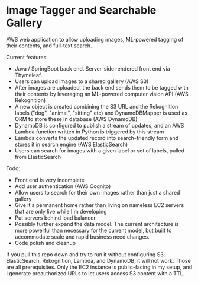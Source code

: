 # Image Tagger and Searchable Gallery
AWS web application to allow uploading images, ML-powered tagging of their contents, and full-text search.

Current features:
* Java / SpringBoot back end. Server-side rendered front end via Thymeleaf.
* Users can upload images to a shared gallery (AWS S3)
* After images are uploaded, the back end sends them to be tagged with their contents by leveraging an ML-powered computer vision API (AWS Rekognition)
* A new object is created combining the S3 URL and the Rekognition labels ("dog", "animal", "sitting" etc) and DynamoDBMapper is used as ORM to store these in database (AWS DynamoDB)
* DynamoDB is configured to publish a stream of updates, and an AWS Lambda function written in Python is triggered by this stream
* Lambda converts the updated record into search-friendly form and stores it in search engine (AWS ElasticSearch)
* Users can search for images with a given label or set of labels, pulled from ElasticSearch

Todo:
* Front end is very incomplete
* Add user authentication (AWS Cognito)
* Allow users to search for their own images rather than just a shared gallery
* Give it a permanent home rather than living on nameless EC2 servers that are only live while I'm developing
* Put servers behind load balancer
* Possibly further expand the data model. The current architecture is more powerful than necessary for the current model, but built to accommodate scale and rapid business need changes.
* Code polish and cleanup

If you pull this repo down and try to run it without configuring S3, ElasticSearch, Rekognition, Lambda, and DynamoDB, it will not work. Those are all prerequisites. Only the EC2 instance is public-facing in my setup, and I generate preauthorized URLs to let users access S3 content with a TTL.
